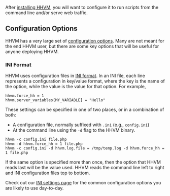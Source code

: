 After [installing HHVM](../installation/introduction.md), you will want to configure it to run scripts from the command line and/or serve web traffic.

## Configuration Options

HHVM has a very large set of [configuration options](./ini-settings.md). Many are not meant for the end HHVM user, but there are some key options that will be useful for anyone deploying HHVM.

### INI Format

HHVM uses configuration files in [INI format](https://en.wikipedia.org/wiki/INI_file). In an INI file, each line represents a configuration in key/value format, where the key is the name of the option, while the value is the value for that option. For example,

```
hhvm.force_hh = 1
hhvm.server_variables[MY_VARIABLE] = "Hello"
```

These settings can be specified in one of two places, or in a combination of both:

* A configuration file, normally suffixed with `.ini` (e.g., `config.ini`)
* At the command line using the `-d` flag to the HHVM binary.

```
hhvm -c config.ini file.php
hhvm -d hhvm.force_hh = 1 file.php
hhvm -c config.ini -d hhvm.log.file = /tmp/temp.log -d hhvm.force_hh = 1 file.php
```

If the same option is specified more than once, then the option that HHVM reads last will be the value used. HHVM reads the command line left to right and INI configuration files top to bottom.

Check out our [INI settings page](/hhvm/configuration/INI-settings#common-options) for the common configuration options you are likely to use day-to-day.
